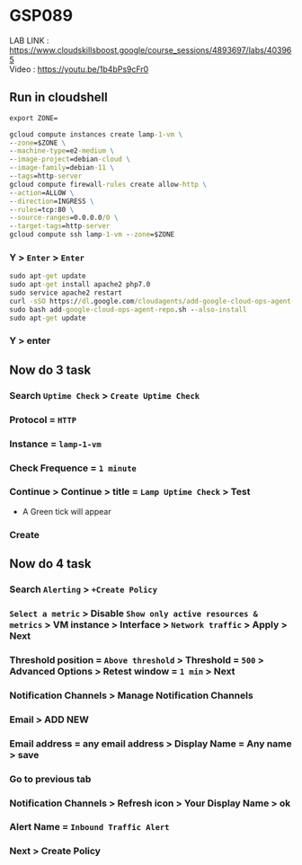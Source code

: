 # GSP089

LAB LINK : https://www.cloudskillsboost.google/course_sessions/4893697/labs/403965 \
Video : https://youtu.be/1b4bPs9cFr0

## Run in cloudshell

```cmd
export ZONE=
```

```cmd
gcloud compute instances create lamp-1-vm \
--zone=$ZONE \
--machine-type=e2-medium \
--image-project=debian-cloud \
--image-family=debian-11 \
--tags=http-server
gcloud compute firewall-rules create allow-http \
--action=ALLOW \
--direction=INGRESS \
--rules=tcp:80 \
--source-ranges=0.0.0.0/0 \
--target-tags=http-server
gcloud compute ssh lamp-1-vm --zone=$ZONE
```
### Y > ```Enter``` > ```Enter```

```cmd
sudo apt-get update
sudo apt-get install apache2 php7.0
sudo service apache2 restart
curl -sSO https://dl.google.com/cloudagents/add-google-cloud-ops-agent-repo.sh
sudo bash add-google-cloud-ops-agent-repo.sh --also-install
sudo apt-get update
```
### Y > enter

## Now do 3 task 

### Search ```Uptime Check``` > ```Create Uptime Check```
### Protocol = ```HTTP```
### Instance = ```lamp-1-vm```
### Check Frequence = ```1 minute```
### Continue > Continue > title = ```Lamp Uptime Check``` > Test
- A Green tick will appear
### Create

## Now do 4 task 
### Search ```Alerting``` > ```+Create Policy``` 
### ```Select a metric``` > Disable ```Show only active resources & metrics``` > VM instance > Interface > ```Network traffic``` > Apply > Next 
### Threshold position = ```Above threshold``` > Threshold = ```500``` > Advanced Options > Retest window = ```1 min``` > Next
### Notification Channels > Manage Notification Channels
### Email > ADD NEW
### Email address = any email address > Display Name = Any name > save
### Go to previous tab
### Notification Channels > Refresh icon > Your Display Name > ok
### Alert Name = ```Inbound Traffic Alert```
### Next > Create Policy
